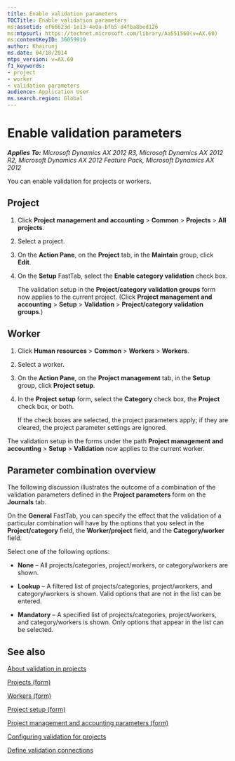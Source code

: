```yaml
---
title: Enable validation parameters
TOCTitle: Enable validation parameters
ms:assetid: ef66623d-1e13-4e0a-bfb5-d4fba8bed126
ms:mtpsurl: https://technet.microsoft.com/library/Aa551560(v=AX.60)
ms:contentKeyID: 36059919
author: Khairunj
ms.date: 04/18/2014
mtps_version: v=AX.60
f1_keywords:
- project
- worker
- validation parameters
audience: Application User
ms.search.region: Global
---
```


# Enable validation parameters 


_**Applies To:** Microsoft Dynamics AX 2012 R3, Microsoft Dynamics AX 2012 R2, Microsoft Dynamics AX 2012 Feature Pack, Microsoft Dynamics AX 2012_

You can enable validation for projects or workers.

## Project

1.  Click **Project management and accounting** \> **Common** \> **Projects** \> **All projects**.

2.  Select a project.

3.  On the **Action Pane**, on the **Project** tab, in the **Maintain** group, click **Edit**.

4.  On the **Setup** FastTab, select the **Enable category validation** check box.
    
    The validation setup in the **Project/category validation groups** form now applies to the current project. (Click **Project management and accounting** \> **Setup** \> **Validation** \> **Project/category validation groups**.)

## Worker

1.  Click **Human resources** \> **Common** \> **Workers** \> **Workers**.

2.  Select a worker.

3.  On the **Action Pane**, on the **Project management** tab, in the **Setup** group, click **Project setup**.

4.  In the **Project setup** form, select the **Category** check box, the **Project** check box, or both.
    
    If the check boxes are selected, the project parameters apply; if they are cleared, the project parameter settings are ignored.

The validation setup in the forms under the path **Project management and accounting** \> **Setup** \> **Validation** now applies to the current worker.

## Parameter combination overview

The following discussion illustrates the outcome of a combination of the validation parameters defined in the **Project parameters** form on the **Journals** tab.

On the **General** FastTab, you can specify the effect that the validation of a particular combination will have by the options that you select in the **Project/category** field, the **Worker/project** field, and the **Category/worker** field.

Select one of the following options:

  - **None** – All projects/categories, project/workers, or category/workers are shown.

  - **Lookup** – A filtered list of projects/categories, project/workers, and category/workers is shown. Valid options that are not in the list can be entered.

  - **Mandatory** – A specified list of projects/categories, project/workers, and category/workers is shown. Only options that appear in the list can be selected.

## See also

[About validation in projects](about-validation-in-projects.md)

[Projects (form)](https://technet.microsoft.com/library/aa585245\(v=ax.60\))

[Workers (form)](https://technet.microsoft.com/library/aa583961\(v=ax.60\))

[Project setup (form)](https://technet.microsoft.com/library/hh209540\(v=ax.60\))

[Project management and accounting parameters (form)](https://technet.microsoft.com/library/aa599440\(v=ax.60\))

[Configuring validation for projects](configuring-validation-for-projects.md)

[Define validation connections](define-validation-connections.md)

  


